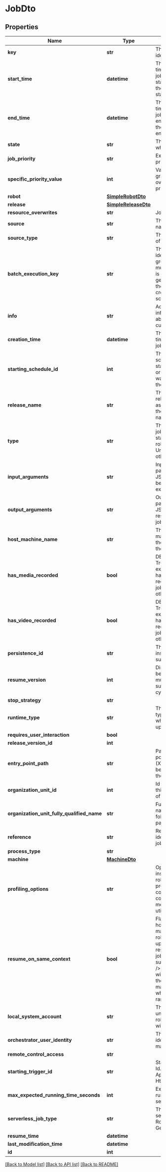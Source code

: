 # JobDto

## Properties
Name | Type | Description | Notes
------------ | ------------- | ------------- | -------------
**key** | **str** | The unique job identifier. | [optional] 
**start_time** | **datetime** | The date and time when the job execution started or null if the job hasn&#39;t started yet. | [optional] 
**end_time** | **datetime** | The date and time when the job execution ended or null if the job hasn&#39;t ended yet. | [optional] 
**state** | **str** | The state in which the job is. | [optional] 
**job_priority** | **str** | Execution priority. | [optional] 
**specific_priority_value** | **int** | Value for more granular control over execution priority. | [optional] 
**robot** | [**SimpleRobotDto**](SimpleRobotDto.md) |  | [optional] 
**release** | [**SimpleReleaseDto**](SimpleReleaseDto.md) |  | [optional] 
**resource_overwrites** | **str** | Job overwrites | [optional] 
**source** | **str** | The Source name of the job. | [optional] 
**source_type** | **str** | The Source type of the job. | [optional] 
**batch_execution_key** | **str** | The unique identifier grouping multiple jobs. It is usually generated when the job is created by a schedule. | [optional] 
**info** | **str** | Additional information about the current job. | [optional] 
**creation_time** | **datetime** | The date and time when the job was created. | [optional] 
**starting_schedule_id** | **int** | The Id of the schedule that started the job, or null if the job was started by the user. | [optional] 
**release_name** | **str** | The name of the release associated with the current name. | [optional] 
**type** | **str** | The type of the job, Attended if started via the robot, Unattended otherwise | [optional] 
**input_arguments** | **str** | Input parameters in JSON format to be passed to job execution | [optional] 
**output_arguments** | **str** | Output parameters in JSON format resulted from job execution | [optional] 
**host_machine_name** | **str** | The name of the machine where the Robot run the job. | [optional] 
**has_media_recorded** | **bool** | DEPRECATED. True if any execution media has been recorded for this job, false otherwise. | [optional] 
**has_video_recorded** | **bool** | DEPRECATED. True if any execution video has been recorded for this job, false otherwise. | [optional] 
**persistence_id** | **str** | The persistence instance id for a suspended job | [optional] 
**resume_version** | **int** | Distinguishes between multiple job suspend/resume cycles | [optional] 
**stop_strategy** | **str** |  | [optional] 
**runtime_type** | **str** | The runtime type of the robot which can pick up the job | [optional] 
**requires_user_interaction** | **bool** |  | [optional] 
**release_version_id** | **int** |  | [optional] 
**entry_point_path** | **str** | Path to the entry point workflow (XAML) that will be executed by the robot | [optional] 
**organization_unit_id** | **int** | Id of the folder this job is part of. | [optional] 
**organization_unit_fully_qualified_name** | **str** | Fully qualified name of the folder this job is part of. | [optional] 
**reference** | **str** | Reference identifier for the job | [optional] 
**process_type** | **str** |  | [optional] 
**machine** | [**MachineDto**](MachineDto.md) |  | [optional] 
**profiling_options** | **str** | Options to instruct the robot what profiling info to collect (code coverage, CPU / memory utilization, etc) | [optional] 
**resume_on_same_context** | **bool** | Flag for honoring initial machine and robot choice upon resumption of job if suspended. &lt;br /&gt;  If set, the job will resume on the same robot-machine pair on which it initially ran. | [optional] 
**local_system_account** | **str** | The account under which the robot executor will run the job | [optional] 
**orchestrator_user_identity** | **str** | The orchestrator identity used to make API calls | [optional] 
**remote_control_access** | **str** |  | [optional] 
**starting_trigger_id** | **str** | Starting Trigger Id. Can be ApiTriggerId or HttpTriggerId. | [optional] 
**max_expected_running_time_seconds** | **int** | Expected running time in seconds | [optional] 
**serverless_job_type** | **str** | The type of the serverless job, RobotJob or Generic | [optional] 
**resume_time** | **datetime** |  | [optional] 
**last_modification_time** | **datetime** |  | [optional] 
**id** | **int** |  | [optional] 

[[Back to Model list]](../README.md#documentation-for-models) [[Back to API list]](../README.md#documentation-for-api-endpoints) [[Back to README]](../README.md)


